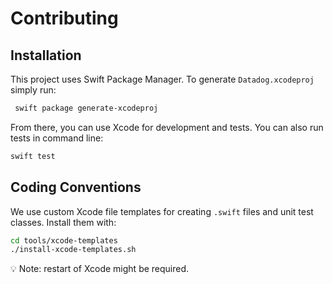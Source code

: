 # Contributing

## Installation

This project uses Swift Package Manager. To generate `Datadog.xcodeproj` simply run:
```bash
 swift package generate-xcodeproj
```

From there, you can use Xcode for development and tests. You can also run tests in command line:
```swift
swift test
```

## Coding Conventions

We use custom Xcode file templates for creating `.swift` files and unit test classes. Install them with:

```bash
cd tools/xcode-templates
./install-xcode-templates.sh 
```

💡 Note: restart of Xcode might be required.
